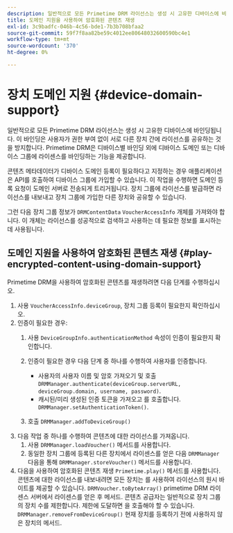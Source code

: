 ```yaml
---
description: 일반적으로 모든 Primetime DRM 라이선스는 생성 시 고유한 디바이스에 바인딩됩니다. 이 바인딩은 사용자가 권한 부여 없이 서로 다른 장치 간에 라이선스를 공유하는 것을 방지합니다. Primetime DRM은 디바이스별 바인딩 외에 디바이스 도메인 또는 디바이스 그룹에 라이센스를 바인딩하는 기능을 제공합니다.
title: 도메인 지원을 사용하여 암호화된 콘텐츠 재생
exl-id: 3c9badfc-046b-4c56-bde1-7b3b708bfaa2
source-git-commit: 59f7f8aa82be59c4012ee80648032600590bc4e1
workflow-type: tm+mt
source-wordcount: '370'
ht-degree: 0%

---
```


# 장치 도메인 지원 {#device-domain-support}

일반적으로 모든 Primetime DRM 라이선스는 생성 시 고유한 디바이스에 바인딩됩니다. 이 바인딩은 사용자가 권한 부여 없이 서로 다른 장치 간에 라이선스를 공유하는 것을 방지합니다. Primetime DRM은 디바이스별 바인딩 외에 디바이스 도메인 또는 디바이스 그룹에 라이센스를 바인딩하는 기능을 제공합니다.

콘텐츠 메타데이터가 디바이스 도메인 등록이 필요하다고 지정하는 경우 애플리케이션은 API를 호출하여 디바이스 그룹에 가입할 수 있습니다. 이 작업을 수행하면 도메인 등록 요청이 도메인 서버로 전송되게 트리거됩니다. 장치 그룹에 라이선스를 발급하면 라이선스를 내보내고 장치 그룹에 가입한 다른 장치와 공유할 수 있습니다.

그런 다음 장치 그룹 정보가 `DRMContentData` `VoucherAccessInfo` 개체를 가져와야 합니다. 이 개체는 라이선스를 성공적으로 검색하고 사용하는 데 필요한 정보를 표시하는 데 사용됩니다.

## 도메인 지원을 사용하여 암호화된 콘텐츠 재생 {#play-encrypted-content-using-domain-support}

Primetime DRM을 사용하여 암호화된 콘텐츠를 재생하려면 다음 단계를 수행하십시오.

1. 사용 `VoucherAccessInfo.deviceGroup`, 장치 그룹 등록이 필요한지 확인하십시오.
1. 인증이 필요한 경우:
   1. 사용 `DeviceGroupInfo.authenticationMethod` 속성이 인증이 필요한지 확인합니다.
   1. 인증이 필요한 경우 다음 단계 중 하나를 수행하여 사용자를 인증합니다.

      * 사용자의 사용자 이름 및 암호 가져오기 및 호출 `DRMManager.authenticate(deviceGroup.serverURL, deviceGroup.domain, username, password)`.
      * 캐시된/미리 생성된 인증 토큰을 가져오고 를 호출합니다. `DRMManager.setAuthenticationToken()`.
   1. 호출 `DRMManager.addToDeviceGroup()`
1. 다음 작업 중 하나를 수행하여 콘텐츠에 대한 라이선스를 가져옵니다.
   1. 사용 `DRMManager.loadVoucher()` 메서드를 사용합니다.
   1. 동일한 장치 그룹에 등록된 다른 장치에서 라이센스를 얻은 다음 `DRMManager` 다음을 통해 `DRMManager.storeVoucher()` 메서드를 사용합니다.
1. 다음을 사용하여 암호화된 콘텐츠 재생 `Primetime.play()` 메서드를 사용합니다.
콘텐츠에 대한 라이선스를 내보내려면 모든 장치는 를 사용하여 라이선스의 원시 바이트를 제공할 수 있습니다. `DRMVoucher.toByteArray()` primetime DRM 라이센스 서버에서 라이센스를 얻은 후 메서드. 콘텐츠 공급자는 일반적으로 장치 그룹의 장치 수를 제한합니다. 제한에 도달하면 을 호출해야 할 수 있습니다. `DRMManager.removeFromDeviceGroup()` 현재 장치를 등록하기 전에 사용하지 않은 장치의 메서드.
